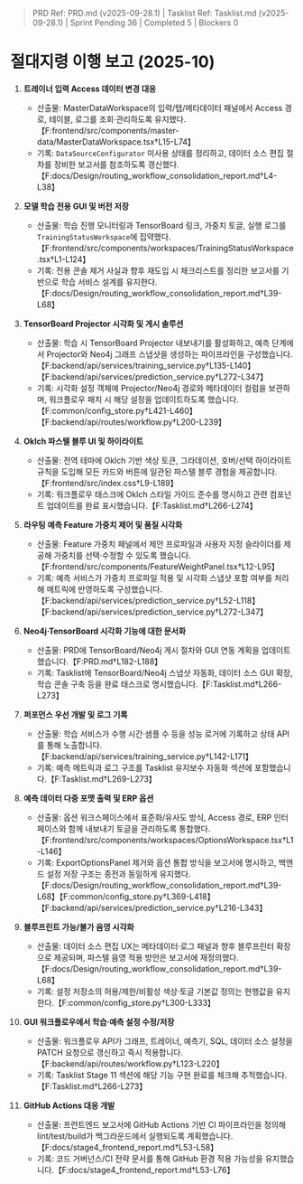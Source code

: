 ﻿> PRD Ref: PRD.md (v2025-09-28.1) | Tasklist Ref: Tasklist.md (v2025-09-28.1) | Sprint Pending 36 | Completed 5 | Blockers 0

# 절대지령 이행 보고 (2025-10)

1. **트레이너 입력 Access 데이터 변경 대응**
   - 산출물: MasterDataWorkspace의 입력/탭/메타데이터 패널에서 Access 경로, 테이블, 로그를 조회·관리하도록 유지했다.【F:frontend/src/components/master-data/MasterDataWorkspace.tsx†L15-L74】
   - 기록: `DataSourceConfigurator` 미사용 상태를 정리하고, 데이터 소스 편집 절차를 정비한 보고서를 참조하도록 갱신했다.【F:docs/Design/routing_workflow_consolidation_report.md†L4-L38】

2. **모델 학습 전용 GUI 및 버전 저장**
   - 산출물: 학습 진행 모니터링과 TensorBoard 링크, 가중치 토글, 실행 로그를 `TrainingStatusWorkspace`에 집약했다.【F:frontend/src/components/workspaces/TrainingStatusWorkspace.tsx†L1-L124】
   - 기록: 전용 콘솔 제거 사실과 향후 재도입 시 체크리스트를 정리한 보고서를 기반으로 학습 서비스 설계를 유지한다.【F:docs/Design/routing_workflow_consolidation_report.md†L39-L68】

3. **TensorBoard Projector 시각화 및 게시 솔루션**
   - 산출물: 학습 시 TensorBoard Projector 내보내기를 활성화하고, 예측 단계에서 Projector와 Neo4j 그래프 스냅샷을 생성하는 파이프라인을 구성했습니다.【F:backend/api/services/training_service.py†L135-L140】【F:backend/api/services/prediction_service.py†L272-L347】
   - 기록: 시각화 설정 객체에 Projector/Neo4j 경로와 메타데이터 컬럼을 보관하며, 워크플로우 패치 시 해당 설정을 업데이트하도록 했습니다.【F:common/config_store.py†L421-L460】【F:backend/api/routes/workflow.py†L200-L239】

4. **Oklch 파스텔 블루 UI 및 하이라이트**
   - 산출물: 전역 테마에 Oklch 기반 색상 토큰, 그라데이션, 호버/선택 하이라이트 규칙을 도입해 모든 카드와 버튼에 일관된 파스텔 블루 경험을 제공합니다.【F:frontend/src/index.css†L9-L189】
   - 기록: 워크플로우 태스크에 Oklch 스타일 가이드 준수를 명시하고 관련 컴포넌트 업데이트를 완료 표시했습니다.【F:Tasklist.md†L266-L274】

5. **라우팅 예측 Feature 가중치 제어 및 품질 시각화**
   - 산출물: Feature 가중치 패널에서 제안 프로파일과 사용자 지정 슬라이더를 제공해 가중치를 선택·수정할 수 있도록 했습니다.【F:frontend/src/components/FeatureWeightPanel.tsx†L12-L95】
   - 기록: 예측 서비스가 가중치 프로파일 적용 및 시각화 스냅샷 포함 여부를 처리해 메트릭에 반영하도록 구성했습니다.【F:backend/api/services/prediction_service.py†L52-L118】【F:backend/api/services/prediction_service.py†L272-L347】

6. **Neo4j·TensorBoard 시각화 기능에 대한 문서화**
   - 산출물: PRD에 TensorBoard/Neo4j 게시 절차와 GUI 연동 계획을 업데이트했습니다.【F:PRD.md†L182-L188】
   - 기록: Tasklist에 TensorBoard/Neo4j 스냅샷 자동화, 데이터 소스 GUI 확장, 학습 콘솔 구축 등을 완료 태스크로 명시했습니다.【F:Tasklist.md†L266-L273】

7. **퍼포먼스 우선 개발 및 로그 기록**
   - 산출물: 학습 서비스가 수행 시간·샘플 수 등을 성능 로거에 기록하고 상태 API를 통해 노출합니다.【F:backend/api/services/training_service.py†L142-L171】
   - 기록: 예측 메트릭과 로그 구조를 Tasklist 유지보수 자동화 섹션에 포함했습니다.【F:Tasklist.md†L269-L273】

8. **예측 데이터 다중 포맷 출력 및 ERP 옵션**
   - 산출물: 옵션 워크스페이스에서 표준화/유사도 방식, Access 경로, ERP 인터페이스와 함께 내보내기 토글을 관리하도록 통합했다.【F:frontend/src/components/workspaces/OptionsWorkspace.tsx†L1-L146】
   - 기록: ExportOptionsPanel 제거와 옵션 통합 방식을 보고서에 명시하고, 백엔드 설정 저장 구조는 종전과 동일하게 유지했다.【F:docs/Design/routing_workflow_consolidation_report.md†L39-L68】【F:common/config_store.py†L369-L418】【F:backend/api/services/prediction_service.py†L216-L343】

9. **블루프린트 가능/불가 음영 시각화**
   - 산출물: 데이터 소스 편집 UX는 메타데이터·로그 패널과 향후 블루프린터 확장으로 제공되며, 파스텔 음영 적용 방안은 보고서에 재정의했다.【F:docs/Design/routing_workflow_consolidation_report.md†L39-L68】
   - 기록: 설정 저장소의 허용/제한/비활성 색상·토글 기본값 정의는 현행값을 유지한다.【F:common/config_store.py†L300-L333】

10. **GUI 워크플로우에서 학습·예측 설정 수정/저장**
    - 산출물: 워크플로우 API가 그래프, 트레이너, 예측기, SQL, 데이터 소스 설정을 PATCH 요청으로 갱신하고 즉시 적용합니다.【F:backend/api/routes/workflow.py†L123-L220】
    - 기록: Tasklist Stage 11 섹션에 해당 기능 구현 완료를 체크해 추적했습니다.【F:Tasklist.md†L266-L273】

11. **GitHub Actions 대응 개발**
    - 산출물: 프런트엔드 보고서에 GitHub Actions 기반 CI 파이프라인을 정의해 lint/test/build가 백그라운드에서 실행되도록 계획했습니다.【F:docs/stage4_frontend_report.md†L53-L58】
    - 기록: 코드 거버넌스/CI 전략 문서를 통해 GitHub 환경 적용 가능성을 유지했습니다.【F:docs/stage4_frontend_report.md†L53-L76】

